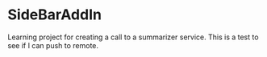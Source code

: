 # SideBarAddIn
Learning project for creating a call to a summarizer service.
This is a test to see if I can push to remote.
